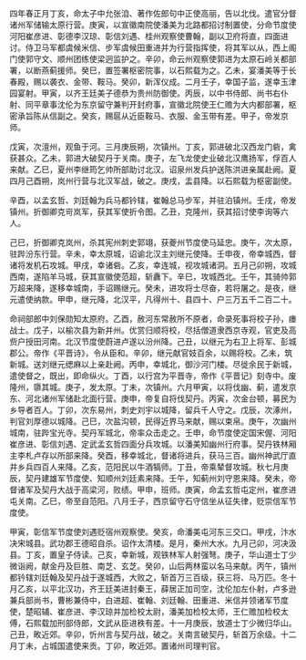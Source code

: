四年春正月丁亥，命太子中允张洎、著作佐郎句中正使高丽，告以北伐。遣官分督诸州军储输太原行营。庚寅，以宣徽南院使潘美为北路都招讨制置使，分命节度使河阳崔彦进、彰德李汉琼、彰信刘遇、桂州观察使曹翰，副以卫府将直，四面进讨。侍卫马军都虞候米信、步军虞候田重进并为行营指挥使，将其军以从，西上阁门使郭守文、顺州团练使梁迥监护之。辛卯，命云州观察使郭进为太原石岭关都部署，以断燕蓟援师。癸巳，置签署枢密院事，以石熙载为之。乙未，宴潘美等于长春殿，赐以袭衣、金带、鞍马。癸卯，新浑仪成。二月壬子，幸国子监，遂幸玉津园宴射。甲寅，以齐王廷美子德恭为贵州防御使。丙辰，以中书侍郎、尚书右仆射、同平章事沈伦为东京留守兼判开封府事，宣徽北院使王仁赡为大内都部署，枢密承旨陈从信副之。癸亥，赐扈从近臣鞍马、衣服、金玉带有差。甲子，帝发京师。

戊寅，次澶州，观鱼于河。三月庚辰朔，次镇州。丁亥，郭进破北汉西龙门砦，禽获甚众。乙未，郭进大破契丹于关南。庚子，左飞龙使史业破北汉鹰扬军，俘百人来献。乙巳，夏州李继筠乞帅所部助讨北汉。诏泉州发兵护送陈洪进亲属赴阙。夏四月己酉朔，岚州行营与北汉军战，破之。庚戌，盂县降。以石熙载为枢密副使。

辛酉，以孟玄哲、刘廷翰为兵马都钤辖，崔翰总马步军，并驻泊镇州。壬戌，帝发镇州。折御卿克岢岚军，获其军使折令图。乙丑，克隆州，获其招讨使李询等六人。

己巳，折御卿克岚州，杀其宪州刺史郭翊，获夔州节度使马延忠。庚午，次太原，驻跸汾东行营。辛未，幸太原城，诏谕北汉主刘继元使降。壬申夜，帝幸城西，督诸将发机石攻城。甲戌，幸诸砦。乙亥，幸连城，视攻城诸洞。五月己卯朔，攻城西南，遂陷羊马城，获其宣徽使范超，斩纛下。辛巳，攻城西北。壬午，其骑帅郭万超来降，遂移幸城南，手诏赐继元。癸未，进攻将士尽奋，若将屠之。是夜，继元遣使纳款。甲申，继元降，北汉平，凡得州十、县四十、户三万五千二百二十。

命祠部郎中刘保勋知太原府。乙酉，赦河东常赦所不原者，命录死事将校子孙，瘗战士。戊子，以榆次县为新并州。优赏归顺将校，尽括僧道隶西京寺观，官吏及高赀户授田河南。北汉节度使蔚进卢遂以汾州降。己丑，以继元为右卫上将军、彭城郡公。帝作《平晋诗》，令从臣和。辛卯，继元献官妓百余，以赐将校。乙未，筑新城。送刘继元缌麻以上亲赴阙。丙申，幸城北，御沙河门楼。尽徙余民于新城，遣使督之，既出，即命纵火。丁酉，以行宫为平晋寺，帝作《平晋记》刻寺中。废隆州，隳其城。庚子，发太原。丁未，次镇州。六月甲寅，以将伐幽、蓟，遣发京东、河北诸州军储赴北面行营。庚申，帝复自将伐契丹。丙寅，次金台顿，募民为乡导者百人。丁卯，次东易州，刺史刘宇以城降，留兵千人守之。戊辰，次涿州，判官刘厚德以城降。己巳，次盐沟顿，民得近界马来献，赐以束帛。庚午，次幽州城南，驻跸宝光寺。契丹军城北，帝率众击走之。壬申，命节度使定国宋偓、河阳崔彦进、彰信刘遇、定武孟玄哲四面分兵攻城。以潘美知幽州行府事。契丹铁林厢主李札卢存以所部来降。癸酉，移幸城北，督诸将进兵，获马三百。幽州神武厅直并乡兵四百人来降。乙亥，范阳民以牛酒犒师。丁丑，帝乘辇督攻城。秋七月庚辰，契丹建雄军节度使、知顺州刘廷素来降。壬午，知蓟州刘守恩来降。癸未，帝督诸军及契丹大战于高梁河，败绩。甲申，班师。庚寅，命孟玄哲屯定州，崔彦进屯关南。乙巳，帝至自范阳。八月壬子，西京留守石守信坐从征失律，贬崇信军节度使。

甲寅，彰信军节度使刘遇贬宿州观察使。癸亥，命潘美屯河东三交口。甲戌，汴水决宋城县。武功郡王德昭自杀。诏作太清楼。是月，秦州大水。九月己卯，河决汲县。丁亥，置皇子侍读。己亥，幸新城，观铁林军人射强弩。庚子，华山道士丁少微诣阙，献金丹及巨胜、南芝、玄芝。癸卯，山后两林蛮以名马来献。丙午，镇州都钤辖刘廷翰及契丹战于遂城西，大败之，斩首万三百级，获三将、马万匹。冬十月乙亥，以平北汉功，齐王廷美进封秦王，薛居正加司空，沈伦加左仆射，卢多逊兼兵部尚书，曹彬兼侍中，白进超、崔翰、刘廷翰、田重进、米信并领诸军节度使，楚昭辅、崔彦进、李汉琼并加检校太尉，潘美加检校太师，王仁赡加检校太傅，石熙载加刑部侍郎，文武从臣进秩有差。十一月庚辰，放道士丁少微归华山。己丑，畋近郊。辛卯，忻州言与契丹战，破之。关南言破契丹，斩首万余级。十二月丁未，占城国遣使来贡。丁卯，畋近郊。置诸州司理判官。